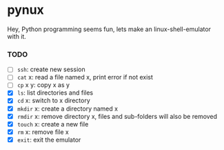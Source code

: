 # pynux

Hey, Python programming seems fun, lets make an linux-shell-emulator with it.

### TODO

- [ ] `ssh`: create new session
- [ ] `cat` x: read a file named x, print error if not exist
- [ ] `cp` x y: copy x as y
- [x] `ls`: list directories and files
- [x] `cd` x: switch to x directory
- [x] `mkdir` x: create a directory named x
- [x] `rmdir` x: remove directory x, files and sub-folders will also be removed
- [x] `touch` x: create a new file
- [x] `rm` x: remove file x
- [x] `exit`: exit the emulator
